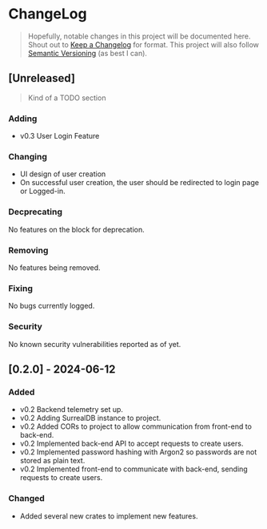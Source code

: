 # ChangeLog

> Hopefully, notable changes in this project will be documented here.
> Shout out to [Keep a Changelog](https://keepachangelog.com/en/1.1.0/) for format.
> This project will also follow [Semantic Versioning](https://semver.org/) (as best I can).

## [Unreleased]

> Kind of a TODO section

### Adding

- v0.3 User Login Feature

### Changing

- UI design of user creation
- On successful user creation, the user should be redirected to login page or Logged-in.

### Decprecating

No features on the block for deprecation.

### Removing

No features being removed.

### Fixing

No bugs currently logged.

### Security

No known security vulnerabilities reported as of yet.

## [0.2.0] - 2024-06-12

### Added

- v0.2 Backend telemetry set up.
- v0.2 Adding SurrealDB instance to project.
- v0.2 Added CORs to project to allow communication from front-end to back-end.
- v0.2 Implemented back-end API to accept requests to create users.
- v0.2 Implemented password hashing with Argon2 so passwords are not stored as plain text.
- v0.2 Implemented front-end to communicate with back-end, sending requests to create users.

### Changed

- Added several new crates to implement new features.

